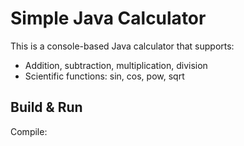 # Simple Java Calculator

This is a console-based Java calculator that supports:
- Addition, subtraction, multiplication, division
- Scientific functions: sin, cos, pow, sqrt

## Build & Run

Compile:
